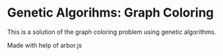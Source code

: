 Genetic Algorihms: Graph Coloring
==============

This is a solution of the graph coloring problem using genetic algorithms.

Made with help of arbor.js